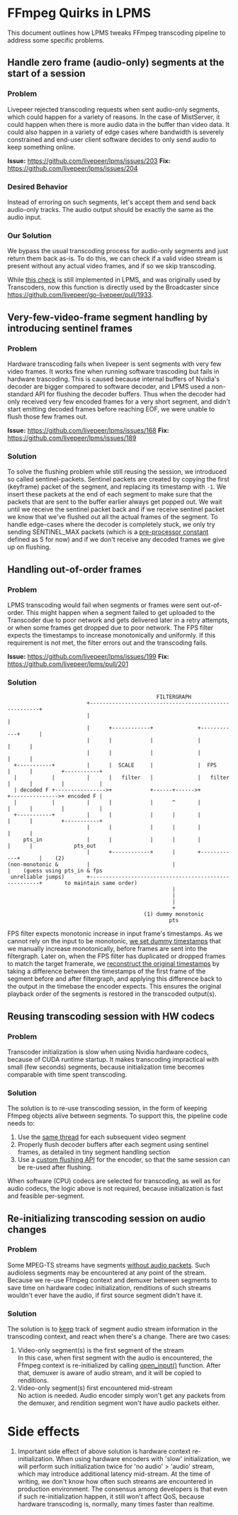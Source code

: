 # FFmpeg Quirks in LPMS
This document outlines how LPMS tweaks FFmpeg transcoding pipeline to address some specific problems.

## Handle zero frame (audio-only) segments at the start of a session

### Problem
Livepeer rejected transcoding requests when sent audio-only segments, which could happen for a variety of reasons. In the case of MistServer, it could happen when there is more audio data in the buffer than video data. It could also happen in a variety of edge cases where bandwidth is severely constrained and end-user client software decides to only send audio to keep something online.

**Issue:** https://github.com/livepeer/lpms/issues/203
**Fix:** https://github.com/livepeer/lpms/issues/204

### Desired Behavior
Instead of erroring on such segments, let's accept them and send back audio-only tracks. The audio output should be exactly the same as the audio input.

### Our Solution
We bypass the usual transcoding process for audio-only segments and just return them back as-is. To do this, we can check if a valid video stream is present without any actual video frames, and if so we skip transcoding.

While [this check](https://github.com/livepeer/lpms/blob/fe330766146dba62f3e1fccd07a4b96fa1abcf4d/ffmpeg/extras.c#L110-L117) is still implemented in LPMS, and was originally used by Transcoders, now this function is directly used by the Broadcaster since https://github.com/livepeer/go-livepeer/pull/1933.

## Very-few-video-frame segment handling by introducing sentinel frames

### Problem
Hardware transcoding fails when livepeer is sent segments with very few video frames. It works fine when running software trascoding but fails in hardware trascoding. This is caused because internal buffers of Nvidia's decoder are bigger compared to software decoder, and LPMS used a non-standard API for flushing the decoder buffers. Thus when the decoder had only received very few encoded frames for a very short segment, and didn't start emitting decoded frames before reaching EOF, we were unable to flush those few frames out.

**Issue:** https://github.com/livepeer/lpms/issues/168
**Fix:** https://github.com/livepeer/lpms/issues/189

### Solution
To solve the flushing problem while still reusing the session, we introduced so called sentinel-packets. Sentinel packets are created by copying the first (keyframe) packet of the segment, and replacing its timestamp with `-1`. We insert these packets at the end of each segment to make sure that the packets that are sent to the buffer earlier always get popped out. We wait until we receive the sentinel packet back and if we receive sentinel packet we know that we've flushed out all the actual frames of the segment. To handle edge-cases where the decoder is completely stuck, we only try sending SENTINEL_MAX packets (which is a [pre-processor constant](https://github.com/livepeer/lpms/blob/fe330766146dba62f3e1fccd07a4b96fa1abcf4d/ffmpeg/decoder.h#L31) defined as 5 for now) and if we don't receive any decoded frames we give up on flushing.

## Handling out-of-order frames

### Problem

LPMS transcoding would fail when segments or frames were sent out-of-order. This might happen when a segment failed to get uploaded to the Transcoder due to poor network and gets delivered later in a retry attempts, or when some frames get dropped due to poor network. The FPS filter expects the timestamps to increase monotonically and uniformly. If this requirement is not met, the filter errors out and the transcoding fails.

**Issue:** https://github.com/livepeer/lpms/issues/199
**Fix:** https://github.com/livepeer/lpms/pull/201

### Solution

```
                                               FILTERGRAPH
                         +------------------------------------------------------+
                         |                                                      |
                         |      +------------+              +------------+      |
                         |      |            |              |            |      |
                         |      |            |              |            |      |
  +-----------+          |      |  SCALE     |              |  FPS       |      |         +-----------+
  |           |          |      |   filter   |              |   filter   |      |         |           |
  | decoded F +---------------->+            +------+------>+            +--------------->+ encoded F |
  |           |          |      |            |      ^       |            |      |         |           |
  +-----------+          |      |            |      |       |            |      |         +-----------+
                         |      |            |      |       |            |      |
     pts_in              |      |            |      |       |            |      |             pts_out
                         |      +------------+      |       +------------+      |    (2)
(non-monotonic &         |                          |                           |    (guess using pts_in & fps
 unreliable jumps)       +------------------------------------------------------+       to maintain same order)
                                                    |
                                                    |
                                                    |
                                                    +
                                           (1) dummy monotonic
                                                   pts
```

FPS filter expects monotonic increase in input frame's timestamps. As we cannot rely on the input to be monotonic, [we set dummy timestamps](https://github.com/livepeer/lpms/blob/e0a6002c849649d80a470c2d19130b279291051b/ffmpeg/filter.c#L308) that we manually increase monotonically, before frames are sent into the filtergraph. Later on, when the FPS filter has duplicated or dropped frames to match the target framerate, we [reconstruct the original timestamps](https://github.com/livepeer/lpms/blob/e0a6002c849649d80a470c2d19130b279291051b/ffmpeg/filter.c#L308) by taking a difference between the timestamps of the first frame of the segment before and after filtergraph, and applying this difference back to the output in the timebase the encoder expects. This ensures the original playback order of the segments is restored in the transcoded output(s).

## Reusing transcoding session with HW codecs

### Problem

Transcoder initialization is slow when using Nvidia hardware codecs, because of CUDA runtime startup. It makes transcoding impractical with small (few seconds) segments, because initialization time becomes comparable with time spent transcoding.

### Solution

The solution is to re-use transcoding session, in the form of keeping Ffmpeg objects alive between segments. To support this, the pipeline code needs to:
1. Use the [same thread](https://github.com/livepeer/lpms/blob/fe330766146dba62f3e1fccd07a4b96fa1abcf4d/ffmpeg/transcoder.c#L73-L82) for each subsequent video segment
2. Properly flush decoder buffers after each segment using sentinel frames, as detailed in tiny segment handling section
3. Use a [custom flushing API](https://github.com/livepeer/lpms/blob/fe330766146dba62f3e1fccd07a4b96fa1abcf4d/ffmpeg/encoder.c#L342-L345) for the encoder, so that the same session can be re-used after flushing.

When software (CPU) codecs are selected for transcoding, as well as for audio codecs, the logic above is not required, because initialization is fast and feasible per-segment.

## Re-initializing transcoding session on audio changes

### Problem

Some MPEG-TS streams have segments [without audio packets](https://github.com/livepeer/lpms/issues/337). Such audioless segments may be encountered at any point of the stream. Because we re-use Ffmpeg context and demuxer between segments to save time on hardware codec initialization, renditions of such streams wouldn't ever have the audio, if first source segment didn't have it.

### Solution

The solution is to [keep](https://github.com/livepeer/lpms/blob/6ef0b4b0ed5bf34534298805492e0b3924cf9752/ffmpeg/ffmpeg.go#L91) track of segment audio stream information in the transcoding context, and react when there's a change.
There are two cases:
1. Video-only segment(s) is the first segment of the stream  
    In this case, when first segment with the audio is encountered, the Ffmpeg context is re-initialized by calling [open_input()](https://github.com/livepeer/lpms/blob/622b50738904a1c7d75a3b9650f1cf1341980670/ffmpeg/decoder.c#L298) function. After that, demuxer is aware of audio stream, and it will be copied to renditions.
2. Video-only segment(s) first encountered mid-stream  
No action is needed. Audio encoder simply won't get any packets from the demuxer, and rendition segment won't have audio packets either.
   
# Side effects
1. Important side effect of above solution is hardware context re-initialization. When using hardware encoders with 'slow' initialization, we will perform such initialization twice for 'no audio' > 'audio' stream, which may introduce additional latency mid-stream. At the time of writing, we don't know how often such streams are encountered in production environment. The consensus among developers is that even if such re-initialization happen, it still won't affect QoS, because hardware transcoding is, normally, many times faster than realtime.

